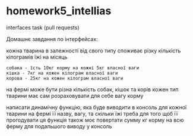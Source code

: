 # homework5_intellias
interfaces task (pull requests)

Домашнє завдання по інтерфейсах:


кожна тварина в залежності від свого типу споживає різку кількість кілограмів їжі на місяць

	собака - їсть 10кг корму на кожні 5кг власної ваги
 	кішка - 7кг на кожен кілограм власної ваги
	корова - 25кг на кожен кілограм власної ваги

на фермі може бути різна кількість собак, кішок та корів
кoжен тип тварини має сам розраховувати для себе вагу корму

написати динамічну функцію, яка буде виводити в консоль для кожної тварини на фермі її назву, вагу, та скільки їжі треба для того щоб її прогодувати
ця функція також моє повертати сумму кг корму на всю ферму для подальшого виводу у консоль
